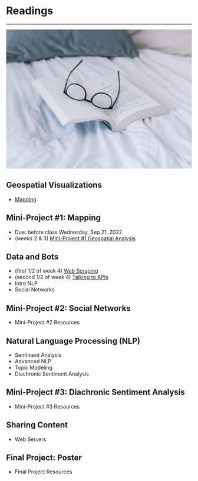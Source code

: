 # Readings
---

![Reading Image](images/img_iphs290_readings_sincerely-media-c1YrcFYW66s-unsplash.jpg)


## Geospatial Visualizations

* [Mapping](mapping.md)

## Mini-Project #1: Mapping 
* Due: before class Wednesday, Sep 21, 2022
* (weeks 2 & 3) [Mini-Project #1 Geospatial Analysis](miniproject_1.md)

## Data and Bots

* (first 1/2 of week 4) [Web Scraping](scraping.md)
* (second 1/2 of week 4) [Talking to APIs](api.md)
* Intro NLP <!-- [Intro NLP](nlp_intro.md) -->
* Social Networks <!-- [Social Networks](networks.md) -->

## Mini-Project #2: Social Networks

* Mini-Project #2 Resources
## Natural Language Processing (NLP)

* Sentiment Analysis <!-- [Sentiment Analysis](sentiment_analysis.md) -->
* Advanced NLP <!-- [Advanced NLP](nlp_advanced.md) -->
* Topic Modeling <!-- [Topic Modeling](topic_modeling.md) -->
* Diachronic Sentiment Analysis <!-- [Diachronic Sentiment Analysis](diachronic_sa.md) -->

## Mini-Project #3: Diachronic Sentiment Analysis

* Mini-Project #3 Resources

## Sharing Content

* Web Servers <!-- [Web Servers](web.md) -->

## Final Project: Poster

* Final Project Resources
